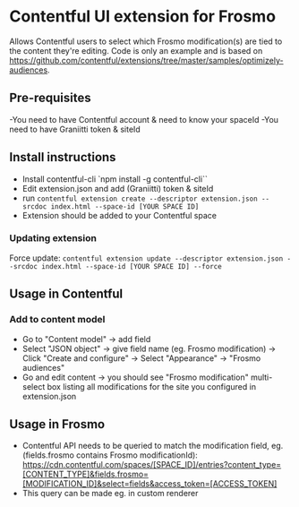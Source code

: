 # Contentful UI extension for Frosmo
Allows Contentful users to select which Frosmo modification(s) are tied to the content they're editing. 
Code is only an example and is based on https://github.com/contentful/extensions/tree/master/samples/optimizely-audiences.


## Pre-requisites
-You need to have Contentful account & need to know your spaceId
-You need to have Graniitti token & siteId

## Install instructions
- Install contentful-cli `npm install -g contentful-cli``
- Edit extension.json and add (Graniitti) token & siteId
- run `contentful extension create --descriptor extension.json --srcdoc index.html --space-id [YOUR SPACE ID]`
- Extension should be added to your Contentful space

### Updating extension
Force update:
`contentful extension update --descriptor extension.json --srcdoc index.html --space-id [YOUR SPACE ID] --force`

## Usage in Contentful

### Add to content model
- Go to "Content model" -> add field 
- Select "JSON object" -> give field name (eg. Frosmo modification) -> Click "Create and configure" -> Select "Appearance" -> "Frosmo audiences"
- Go and edit content -> you should see "Frosmo modification" multi-select box listing all modifications for the site you configured in extension.json


## Usage in Frosmo
- Contentful API needs to be queried to match the modification field, eg. (fields.frosmo contains Frosmo modificationId):
https://cdn.contentful.com/spaces/[SPACE_ID]/entries?content_type=[CONTENT_TYPE]&fields.frosmo=[MODIFICATION_ID]&select=fields&access_token=[ACCESS_TOKEN]
- This query can be made eg. in custom renderer
